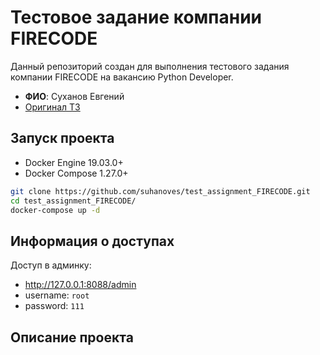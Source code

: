 Тестовое задание компании FIRECODE
======

Данный репозиторий создан для выполнения тестового задания компании FIRECODE на вакансию Python Developer.

* **ФИО**: Суханов Евгений
* [Оригинал ТЗ](./assets/test_assignment.pdf)

## Запуск проекта

* Docker Engine 19.03.0+
* Docker Compose 1.27.0+

```Bash
git clone https://github.com/suhanoves/test_assignment_FIRECODE.git
cd test_assignment_FIRECODE/
docker-compose up -d
```

## Информация о доступах

Доступ в админку:

* http://127.0.0.1:8088/admin
* username: `root`
* password: `111`

## Описание проекта